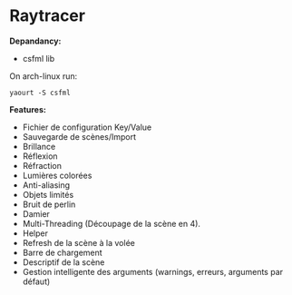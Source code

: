 # Raytracer

__Depandancy:__

- csfml lib

On arch-linux run:
```
yaourt -S csfml
```

__Features:__

- Fichier de configuration Key/Value
- Sauvegarde de scènes/Import
- Brillance
- Réflexion
- Réfraction
- Lumières colorées
- Anti-aliasing
- Objets limités
- Bruit de perlin
- Damier
- Multi-Threading (Découpage de la scène en 4).
- Helper
- Refresh de la scène à la volée
- Barre de chargement
- Descriptif de la scène
- Gestion intelligente des arguments (warnings, erreurs, arguments par défaut)
